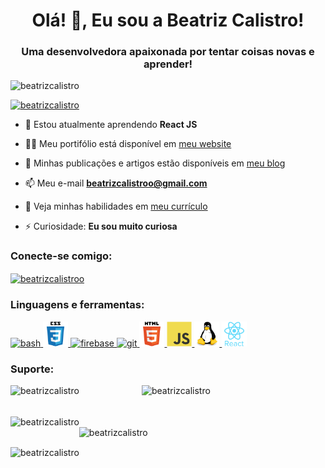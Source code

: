 <h1 align="center">Olá! 👋, Eu sou a Beatriz Calistro!</h1>
<h3 align="center">Uma desenvolvedora apaixonada por tentar coisas novas e aprender!</h3>

<p align="left"> <img src="https://komarev.com/ghpvc/?username=beatrizcalistro&label=Profile%20views&color=0e75b6&style=flat" alt="beatrizcalistro" /> </p>

<p align="left"> <a href="https://github.com/ryo-ma/github-profile-trophy"><img src="https://github-profile-trophy.vercel.app/?username=beatrizcalistro" alt="beatrizcalistro" /></a> </p>

- 🌱 Estou atualmente aprendendo **React JS**

- 👨‍💻 Meu portifólio está disponível em [meu website](beatrizcalistro.web.app/portifolio.html)

- 📝 Minhas publicações e artigos estão disponíveis em [meu blog](Beatrizcalistro.web.app/blog.html)

- 📫 Meu e-mail **beatrizcalistroo@gmail.com**

- 📄 Veja minhas habilidades em [meu currículo](beatrizcalistro.web.app/curriculo.html)

- ⚡ Curiosidade: **Eu sou muito curiosa**

<h3 align="left">Conecte-se comigo:</h3>
<p align="left">
<a href="https://instagram.com/beatrizcalistroo" target="blank"><img align="center" src="https://raw.githubusercontent.com/rahuldkjain/github-profile-readme-generator/master/src/images/icons/Social/instagram.svg" alt="beatrizcalistroo" height="30" width="40" /></a>
</p>

<h3 align="left">Linguagens e ferramentas:</h3>
<p align="left"> <a href="https://www.gnu.org/software/bash/" target="_blank" rel="noreferrer"> <img src="https://www.vectorlogo.zone/logos/gnu_bash/gnu_bash-icon.svg" alt="bash" width="40" height="40"/> </a> <a href="https://www.w3schools.com/css/" target="_blank" rel="noreferrer"> <img src="https://raw.githubusercontent.com/devicons/devicon/master/icons/css3/css3-original-wordmark.svg" alt="css3" width="40" height="40"/> </a> <a href="https://firebase.google.com/" target="_blank" rel="noreferrer"> <img src="https://www.vectorlogo.zone/logos/firebase/firebase-icon.svg" alt="firebase" width="40" height="40"/> </a> <a href="https://git-scm.com/" target="_blank" rel="noreferrer"> <img src="https://www.vectorlogo.zone/logos/git-scm/git-scm-icon.svg" alt="git" width="40" height="40"/> </a> <a href="https://www.w3.org/html/" target="_blank" rel="noreferrer"> <img src="https://raw.githubusercontent.com/devicons/devicon/master/icons/html5/html5-original-wordmark.svg" alt="html5" width="40" height="40"/> </a> <a href="https://developer.mozilla.org/en-US/docs/Web/JavaScript" target="_blank" rel="noreferrer"> <img src="https://raw.githubusercontent.com/devicons/devicon/master/icons/javascript/javascript-original.svg" alt="javascript" width="40" height="40"/> </a> <a href="https://www.linux.org/" target="_blank" rel="noreferrer"> <img src="https://raw.githubusercontent.com/devicons/devicon/master/icons/linux/linux-original.svg" alt="linux" width="40" height="40"/> </a> <a href="https://reactjs.org/" target="_blank" rel="noreferrer"> <img src="https://raw.githubusercontent.com/devicons/devicon/master/icons/react/react-original-wordmark.svg" alt="react" width="40" height="40"/> </a> </p>

<h3 align="left">Suporte:</h3>
<p><a href="https://www.buymeacoffee.com/beatrizcalistro"> <img align="left" src="https://cdn.buymeacoffee.com/buttons/v2/default-yellow.png" height="50" width="210" alt="beatrizcalistro" /></a><a href="https://ko-fi.com/beatrizcalistro"> <img align="left" src="https://cdn.ko-fi.com/cdn/kofi3.png?v=3" height="50" width="210" alt="beatrizcalistro" /></a></p><br><br>

<p><img align="left" src="https://github-readme-stats.vercel.app/api/top-langs?username=beatrizcalistro&show_icons=true&locale=en&layout=compact" alt="beatrizcalistro" /></p>

<p>&nbsp;<img align="center" src="https://github-readme-stats.vercel.app/api?username=beatrizcalistro&show_icons=true&theme=dark&locale=en" alt="beatrizcalistro" /></p>

<p><img align="center" src="https://github-readme-streak-stats.herokuapp.com/?user=beatrizcalistro&" alt="beatrizcalistro" /></p>

